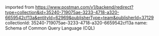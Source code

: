 imported from https://www.postman.com/v1/backend/redirect?type=collection&id=35240-719075ae-3233-4718-a320-6659542cf13a&entityId=62969&publisherType=team&publisherId=37129
collectionId: 35240-719075ae-3233-4718-a320-6659542cf13a
name: Schema of Common Query Language (CQL)
